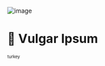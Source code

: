 ![image](https://github.com/ntgong90/chicken-ipsum/assets/38301069/f5bbea8c-baf9-4043-918a-c7ceba0cca45)

# 👋 Vulgar Ipsum

<sup><sub>turkey</sub></sup>

